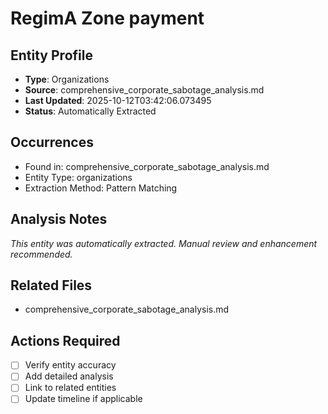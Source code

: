 # RegimA Zone payment

## Entity Profile
- **Type**: Organizations
- **Source**: comprehensive_corporate_sabotage_analysis.md
- **Last Updated**: 2025-10-12T03:42:06.073495
- **Status**: Automatically Extracted

## Occurrences
- Found in: comprehensive_corporate_sabotage_analysis.md
- Entity Type: organizations
- Extraction Method: Pattern Matching

## Analysis Notes
*This entity was automatically extracted. Manual review and enhancement recommended.*

## Related Files
- comprehensive_corporate_sabotage_analysis.md

## Actions Required
- [ ] Verify entity accuracy
- [ ] Add detailed analysis
- [ ] Link to related entities
- [ ] Update timeline if applicable
